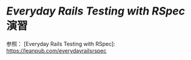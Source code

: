 # *Everyday Rails Testing with RSpec* 演習

参照：
[Everyday Rails Testing with RSpec]: https://leanpub.com/everydayrailsrspec

